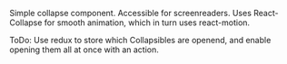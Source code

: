 Simple collapse component. Accessible for screenreaders. Uses React-Collapse for smooth animation, which in turn uses react-motion.

ToDo: Use redux to store which Collapsibles are openend, and enable opening them all at once with an action.
